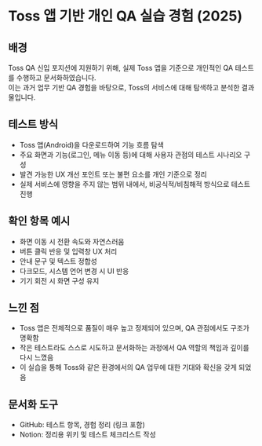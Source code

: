 # Toss 앱 기반 개인 QA 실습 경험 (2025)

## 배경
Toss QA 신입 포지션에 지원하기 위해, 실제 Toss 앱을 기준으로 개인적인 QA 테스트를 수행하고 문서화하였습니다.  
이는 과거 업무 기반 QA 경험을 바탕으로, Toss의 서비스에 대해 탐색하고 분석한 결과물입니다.

## 테스트 방식
- Toss 앱(Android)을 다운로드하여 기능 흐름 탐색
- 주요 화면과 기능(로그인, 메뉴 이동 등)에 대해 사용자 관점의 테스트 시나리오 구성
- 발견 가능한 UX 개선 포인트 또는 불편 요소를 개인 기준으로 정리
- 실제 서비스에 영향을 주지 않는 범위 내에서, 비공식적/비침해적 방식으로 테스트 진행

## 확인 항목 예시
- 화면 이동 시 전환 속도와 자연스러움
- 버튼 클릭 반응 및 입력창 UX 처리
- 안내 문구 및 텍스트 정합성
- 다크모드, 시스템 언어 변경 시 UI 반응
- 기기 회전 시 화면 구성 유지

## 느낀 점
- Toss 앱은 전체적으로 품질이 매우 높고 정제되어 있으며, QA 관점에서도 구조가 명확함
- 작은 테스트라도 스스로 시도하고 문서화하는 과정에서 QA 역할의 책임과 깊이를 다시 느꼈음
- 이 실습을 통해 Toss와 같은 환경에서의 QA 업무에 대한 기대와 확신을 갖게 되었음

## 문서화 도구
- GitHub: 테스트 항목, 경험 정리 (링크 포함)
- Notion: 정리용 위키 및 테스트 체크리스트 작성
